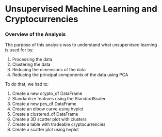 # Unsupervised Machine Learning and Cryptocurrencies

### Overview of the Analysis

The purpose of this analysis was to understand what unsupervised learning is used for by:

1. Processing the data
2. Clustering the data
3. Reducing the dimensions of the data
4. Reducing the principal components of the data using PCA

To do that, we had to:

1. Create a new crypto_df DataFrame
2. Standardize features using the StandardScaler
3. Create a new pcs_df DataFrame
4. Create an elbow curve using hvplot
5. Create a clustered_df DataFrame
6. Create a 3D scatter plot with clusters
7. Create a table with tradeable cryptocurrencies
8. Create a scatter plot using hvplot